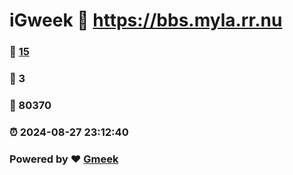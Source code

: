 # iGweek :link: https://bbs.myla.rr.nu 
### :page_facing_up: [15](https://bbs.myla.rr.nu/tag.html) 
### :speech_balloon: 3 
### :hibiscus: 80370 
### :alarm_clock: 2024-08-27 23:12:40 
### Powered by :heart: [Gmeek](https://github.com/Meekdai/Gmeek)
